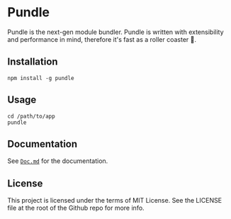Pundle
=========

Pundle is the next-gen module bundler. Pundle is written with extensibility and performance in mind, therefore it's fast as a roller coaster :roller_coaster:.

## Installation

```
npm install -g pundle
```

## Usage

```
cd /path/to/app
pundle
```

## Documentation

See [`Doc.md`][Doc.md] for the documentation.

## License

This project is licensed under the terms of MIT License. See the LICENSE file at the root of the Github repo for more info.

[Doc.md]:https://github.com/motion/pundle/blob/master/packages/pundle/Doc.md
